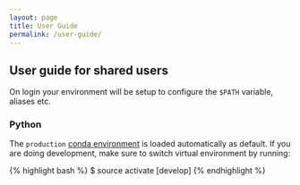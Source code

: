 ```yaml
---
layout: page
title: User Guide
permalink: /user-guide/
---
```


## User guide for shared users
On login your environment will be setup to configure the ``$PATH`` variable, aliases etc.


### Python
The ``production`` [conda environment][conda] is loaded automatically as default. If you are doing development, make sure to switch virtual environment by running:

{% highlight bash %}
$ source activate [develop]
{% endhighlight %}



[conda]: /software-development/environment/#installing-python
